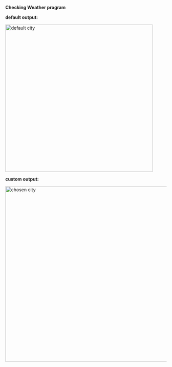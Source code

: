 **Checking Weather program**

**default output:**

<img width="460" alt="default city" src="https://user-images.githubusercontent.com/46214277/162130790-a37d9ee9-d64f-44cd-ba00-6fb405f2cbb6.png">

**custom output:**

<img width="548" alt="chosen city" src="https://user-images.githubusercontent.com/46214277/162130904-acf59dcd-379b-4ecb-84c1-2414c14cf6b6.png">
